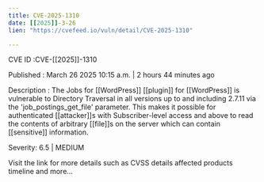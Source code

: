 ```yaml
---
title: CVE-2025-1310
date: [[2025]]-3-26
lien: "https://cvefeed.io/vuln/detail/CVE-2025-1310"

---
```


CVE ID :CVE-[[2025]]-1310

Published :  March 26
2025
10:15 a.m. | 2 hours
44 minutes ago

Description : The Jobs for  [[WordPress]] [[plugin]] for  [[WordPress]] is vulnerable to Directory Traversal in all versions up to
and including
2.7.11 via the 'job_postings_get_file' parameter. This makes it possible for authenticated [[attacker]]s
with Subscriber-level access and above
to read the contents of arbitrary [[file]]s on the server
which can contain [[sensitive]] information.

Severity: 6.5 | MEDIUM

Visit the link for more details
such as CVSS details
affected products
timeline
and more...
